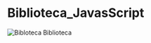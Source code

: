 # Biblioteca_JavasScript

<img src="https://www.comunidadbaratz.com/wp-content/uploads/La-biblioteca-es-inclusion-social-e-igualdad-de-oportunidades.jpg" alt="Bibloteca" >
Biblioteca
